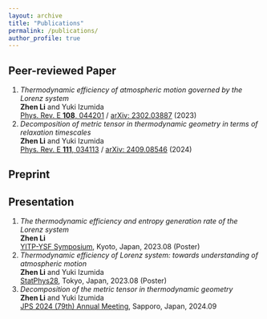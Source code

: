 ```yaml
---
layout: archive
title: "Publications"
permalink: /publications/
author_profile: true
---
```


## Peer-reviewed Paper

1.  _Thermodynamic efficiency of atmospheric motion governed by the Lorenz system_<br>
    **Zhen Li** and Yuki Izumida<br>
    [Phys. Rev. E **108**, 044201](https://journals.aps.org/pre/abstract/10.1103/PhysRevE.108.044201) / [arXiv: 2302.03887](https://arxiv.org/abs/2302.03887) (2023)
2.  _Decomposition of metric tensor in thermodynamic geometry in terms of relaxation timescales_<br>
    **Zhen Li** and Yuki Izumida<br>
    [Phys. Rev. E **111**, 034113](https://journals.aps.org/pre/abstract/10.1103/PhysRevE.111.034113) / [arXiv: 2409.08546](https://arxiv.org/abs/2409.08546) (2024)


## Preprint

## Presentation
1.  _The thermodynamic efficiency and entropy generation rate of the Lorenz system_<br>
    **Zhen Li**<br>
    [YITP-YSF Symposium](https://www2.yukawa.kyoto-u.ac.jp/~yitp-ysf2022/), Kyoto, Japan, 2023.08 (Poster)
2.  _Thermodynamic efficiency of Lorenz system: towards understanding of atmospheric motion_<br>
    **Zhen Li** and Yuki Izumida<br>
    [StatPhys28](https://statphys28.org/welcome.html), Tokyo, Japan, 2023.08 (Poster)
3.  _Decomposition of the metric tensor in thermodynamic geometry_<br>
    **Zhen Li** and Yuki Izumida<br>
    [JPS 2024 (79th) Annual Meeting](https://onsite.gakkai-web.net/jps/jps_search/2024au/index.html), Sapporo, Japan, 2024.09

